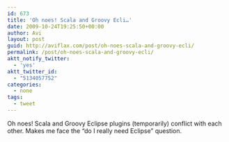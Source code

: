```yaml
---
id: 673
title: 'Oh noes! Scala and Groovy Ecli…'
date: 2009-10-24T19:25:50+00:00
author: Avi
layout: post
guid: http://aviflax.com/post/oh-noes-scala-and-groovy-ecli/
permalink: /post/oh-noes-scala-and-groovy-ecli/
aktt_notify_twitter:
  - 'yes'
aktt_twitter_id:
  - "5134057752"
categories:
  - none
tags:
  - tweet
---
```

Oh noes! Scala and Groovy Eclipse plugins (temporarily) conflict with each other. Makes me face the &#8220;do I really need Eclipse&#8221; question.